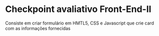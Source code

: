 # Checkpoint avaliativo Front-End-II

Consiste em criar formulário em HMTL5, CSS e Javascript que crie card com as informações fornecidas
